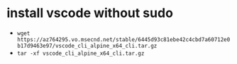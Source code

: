 # install vscode without sudo

- `wget https://az764295.vo.msecnd.net/stable/6445d93c81ebe42c4cbd7a60712e0b17d9463e97/vscode_cli_alpine_x64_cli.tar.gz`
- `tar -xf vscode_cli_alpine_x64_cli.tar.gz`
